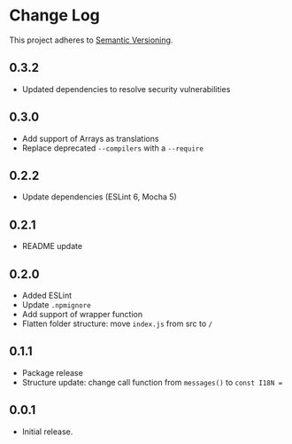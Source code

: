 # Change Log
This project adheres to [Semantic Versioning](http://semver.org/).

## 0.3.2
* Updated dependencies to resolve security vulnerabilities

## 0.3.0
* Add support of Arrays as translations
* Replace deprecated `--compilers` with a `--require`

## 0.2.2
* Update dependencies (ESLint 6, Mocha 5)

## 0.2.1
* README update

## 0.2.0
* Added ESLint
* Update `.npmignore`
* Add support of wrapper function
* Flatten folder structure: move `index.js` from src to `/`

## 0.1.1
* Package release
* Structure update: change call function from `messages()` to `const I18N =`

## 0.0.1
* Initial release.
